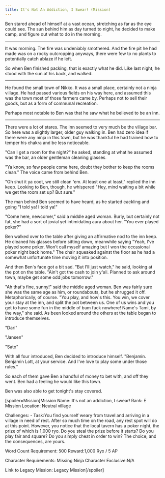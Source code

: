 ```yaml
---
title: It's Not An Addiction, I Swear! (Mission)
---
```


Ben stared ahead of himself at a vast ocean, stretching as far as the eye could see. The sun behind him as day turned to night, he decided to make camp, and figure out what to do in the morning.

***

It was morning. The fire was undeniably smothered. And the fire pit he had made was on a rocky outcropping anyways, there were few to no plants to potentially catch ablaze if he left.

So when Ben finished packing, that is exactly what he did. Like last night, he stood with the sun at his back, and walked.

***

He found the small town of Nikko. It was a small place, certainly not a ninja village. He had passed various fields on his way here, and assumed this was the town most of those farmers came by. Perhaps not to sell their goods, but as a form of communal recreation.

Perhaps most notable to Ben was that he saw what he believed to be an inn.

***

There were a lot of stares. The inn seemed to very much be the village bar. So here was a slightly larger, older guy walking in. Ben had zero idea if there were any ninja in this town, but he was thankful he had trained how to temper his chakra and be less noticeable.


<span class="zeeCustomColor">"Can I get a room for the night?"</span> he asked, standing at what he assumed was the bar, an older gentleman cleaning glasses.

<span class="zeeTownColor">"Ya know, so few people come here, doubt they bother to keep the rooms clean."</span> The voice came from behind Ben.

<span class="zeeTownColor">"Oh shut it ya coot, we still clean 'em. At least one at least,"</span> replied the inn keep. Looking to Ben, though, he whispered <span class="zeeTownColor">"Hey, mind waiting a bit while we get the room set up? But sure."</span>

The man behind Ben seemed to have heard, as he started cackling and going <span class="zeeTownColor">"I told ya! I told ya!"</span>

<span class="zeeTownColor">"Come here, newcomer,"</span> said a middle aged woman. Burly, but certainly not fat, she had a sort of jovial yet intimidating aura about her. <span class="zeeTownColor">"You ever played poker?"</span>

Ben walked over to the table after giving an affirmative nod to the inn keep. He cleaned his glasses before sitting down, meanwhile saying <span class="zeeCustomColor">"Yeah, I've played some poker. Won't call myself amazing but I won the occasional poker night back home."</span> The chair squeaked against the floor as he had a somewhat unfortunate time moving it into position.

And then Ben's face got a bit sad. <span class="zeeCustomColor">"But I'll just watch," he said, looking at the pot on the table. "Ain't got the cash to join y'all. Planned to ask around town, maybe get some odd jobs tomorrow."</span>

<span class="zeeTownColor">"Ah that's fine, sunny!" said the middle aged woman. Ben was fairly sure she was the same age as him, or roundabouts, but he shrugged it off. Metaphorically, of course. <span class="zeeTownColor">"You play, and how's this. You win, we cover your stay at the inn, and split the pot between us. One of us wins and you get to have some fun in the middle of bum fuck nowhere! Name's Tami, by the way,"</span> she said. As been looked around the others at the table began to introduce themselves.

<span class="zeeTownColor">"Dari"</span>

<span class="zeeTownColor">"Jansen"</span>

<span class="zeeTownColor">"Sato"</span>

With all four introduced, Ben decided to introduce himself. <span class="zeeCustomColor">"Benjamin. Benjamin Lott, at your service. And I've love to play some under those rules."

So each of them gave Ben a handful of money to bet with, and off they went. Ben had a feeling he would like this town.

Ben was also able to get tonight's stay covered.









[spoiler=Mission]Mission Name: It's not an addiction, I swear!
Rank: E
Mission Location: Neutral village

Challenges: -
Task:You find yourself weary from travel and arriving in a village in need of rest. After so much time on the road, any rest spot will do at this point. However, you notice that the local tavern has a poker night, the prize of which is 1,000 ryo. Do you steal the prize before it starts? Do you play fair and square? Do you simply cheat in order to win? The choice, and the consequences, are yours.

Word Count Requirement: 500
Reward:1,000 Ryo / 5 AP

Character Requirements: Missing Ninja
Character Exclusive:N/A

Link to Legacy Mission: Legacy Mission[/spoiler]